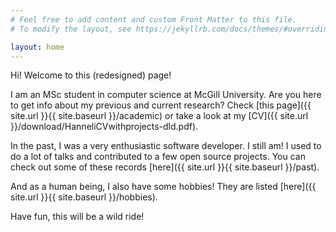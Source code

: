 ```yaml
---
# Feel free to add content and custom Front Matter to this file.
# To modify the layout, see https://jekyllrb.com/docs/themes/#overriding-theme-defaults

layout: home
---
```


Hi! Welcome to this (redesigned) page!

I am an MSc student in computer science at McGill University. Are you here to get info about my previous and current research? Check [this page]({{ site.url }}{{ site.baseurl }}/academic) or take a look at my [CV]({{ site.url }}/download/HanneliCVwithprojects-dld.pdf).

In the past, I was a very enthusiastic software developer. I still am! I used to do a lot of talks and contributed to a few open source projects. You can check out some of these records [here]({{ site.url }}{{ site.baseurl }}/past).

And as a human being, I also have some hobbies! They are listed [here]({{ site.url }}{{ site.baseurl }}/hobbies).

Have fun, this will be a wild ride!


